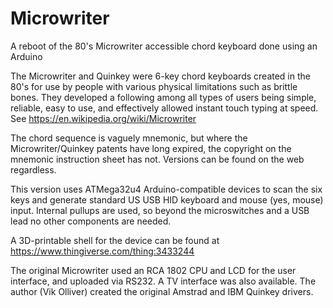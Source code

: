 # Microwriter
A reboot of the 80's Microwriter accessible chord keyboard done using an Arduino

The Microwriter and Quinkey were 6-key chord keyboards created in the 80's for use by people with various physical limitations such as brittle bones. They developed a following among all types of users being simple, reliable, easy to use, and effectively allowed instant touch typing at speed. See https://en.wikipedia.org/wiki/Microwriter

The chord sequence is vaguely mnemonic, but where the Microwriter/Quinkey patents have long expired, the copyright on the mnemonic instruction sheet has not. Versions can be found on the web regardless.

This version uses ATMega32u4 Arduino-compatible devices to scan the six keys and generate standard US USB HID keyboard and mouse (yes, mouse) input. Internal pullups are used, so beyond the microswitches and a USB lead no other components are needed.

A 3D-printable shell for the device can be found at https://www.thingiverse.com/thing:3433244

The original Microwriter used an RCA 1802 CPU and LCD for the user interface, and uploaded via RS232. A TV interface was also available. The author (Vik Olliver) created the original Amstrad and IBM Quinkey drivers.
